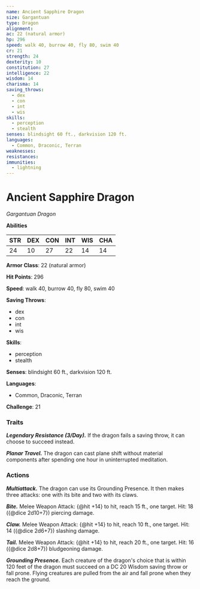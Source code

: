 ```yaml
---
name: Ancient Sapphire Dragon
size: Gargantuan
type: Dragon
alignment: 
ac: 22 (natural armor)
hp: 296
speed: walk 40, burrow 40, fly 80, swim 40
cr: 21
strength: 24
dexterity: 10
constitution: 27
intelligence: 22
wisdom: 14
charisma: 14
saving_throws:
  - dex
  - con
  - int
  - wis
skills:
  - perception
  - stealth
senses: blindsight 60 ft., darkvision 120 ft.
languages:
  - Common, Draconic, Terran
weaknesses:
resistances:
immunities:
  - lightning
---
```


# Ancient Sapphire Dragon

*Gargantuan Dragon*

**Abilities**

| STR | DEX | CON | INT | WIS | CHA |
| --- | --- | --- | --- | --- | --- |
| 24 | 10 | 27 | 22 | 14 | 14 |

**Armor Class**: 22 (natural armor)

**Hit Points**: 296

**Speed**: walk 40, burrow 40, fly 80, swim 40

**Saving Throws**:
  - dex
  - con
  - int
  - wis

**Skills**:
  - perception
  - stealth

**Senses**: blindsight 60 ft., darkvision 120 ft.

**Languages**:
  - Common, Draconic, Terran

**Challenge**: 21

### Traits
***Legendary Resistance (3/Day).*** If the dragon fails a saving throw, it can choose to succeed instead.

***Planar Travel.*** The dragon can cast plane shift without material components after spending one hour in uninterrupted meditation.

### Actions
***Multiattack.*** The dragon can use its Grounding Presence. It then makes three attacks: one with its bite and two with its claws.

***Bite.*** Melee Weapon Attack: {@hit +14} to hit, reach 15 ft., one target. Hit: 18 ({@dice 2d10+7}) piercing damage.

***Claw.*** Melee Weapon Attack: {@hit +14} to hit, reach 10 ft., one target. Hit: 14 ({@dice 2d6+7}) slashing damage.

***Tail.*** Melee Weapon Attack: {@hit +14} to hit, reach 20 ft., one target. Hit: 16 ({@dice 2d8+7}) bludgeoning damage.

***Grounding Presence.*** Each creature of the dragon's choice that is within 120 feet of the dragon must succeed on a DC 20 Wisdom saving throw or fall prone. Flying creatures are pulled from the air and fall prone when they reach the ground.


